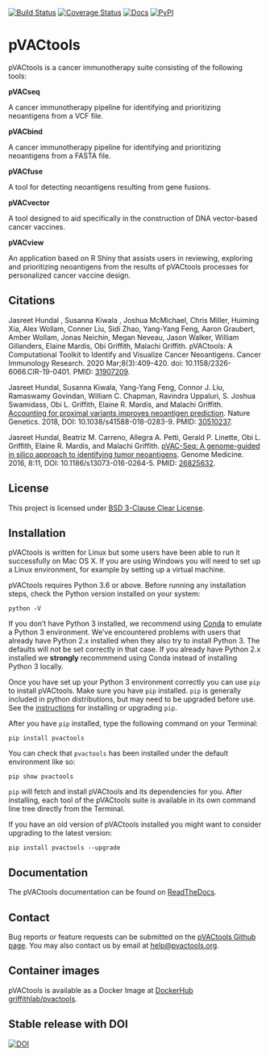 [![Build Status](https://travis-ci.org/griffithlab/pVACtools.svg?branch=master)](https://travis-ci.org/griffithlab/pVACtools)
[![Coverage Status](https://coveralls.io/repos/github/griffithlab/pVACtools/badge.svg?branch=master)](https://coveralls.io/github/griffithlab/pVACtools?branch=master)
[![Docs](https://readthedocs.org/projects/pvactools/badge/?version=latest)](http://pvactools.readthedocs.io/en/latest/?badge=latest)
<a href="https://pypi.python.org/pypi/pvactools/">
    <img src="https://img.shields.io/pypi/v/pvactools.svg?maxAge=1000" alt="PyPI" />
</a>

# pVACtools

pVACtools is a cancer immunotherapy suite consisting of the following tools:

**pVACseq**

A cancer immunotherapy pipeline for identifying and prioritizing neoantigens from a VCF file.

**pVACbind**

A cancer immunotherapy pipeline for identifying and prioritizing neoantigens from a FASTA file.

**pVACfuse**

A tool for detecting neoantigens resulting from gene fusions.

**pVACvector**

A tool designed to aid specifically in the construction of DNA vector-based cancer vaccines.

**pVACview**

An application based on R Shiny that assists users in reviewing, exploring and prioritizing neoantigens from the results of pVACtools processes for personalized cancer vaccine design.

## Citations
Jasreet Hundal , Susanna Kiwala , Joshua McMichael, Chris Miller, Huiming Xia, Alex Wollam, Conner Liu, Sidi Zhao, Yang-Yang Feng, Aaron Graubert, Amber Wollam, Jonas Neichin, Megan Neveau, Jason Walker, William Gillanders, Elaine Mardis, Obi Griffith, Malachi Griffith. pVACtools: A Computational Toolkit to Identify and Visualize Cancer Neoantigens. Cancer Immunology Research. 2020 Mar;8(3):409-420. doi: 10.1158/2326-6066.CIR-19-0401. PMID: <a href="https://www.ncbi.nlm.nih.gov/pubmed/31907209">31907209</a>.

Jasreet Hundal, Susanna Kiwala, Yang-Yang Feng, Connor J. Liu, Ramaswamy Govindan, William C. Chapman, Ravindra Uppaluri, S. Joshua Swamidass, Obi L. Griffith, Elaine R. Mardis, and Malachi Griffith. <a href="https://doi.org/10.1038/s41588-018-0283-9">Accounting for proximal variants improves neoantigen prediction</a>. Nature Genetics. 2018, DOI: 10.1038/s41588-018-0283-9. PMID: <a href="https://www.ncbi.nlm.nih.gov/pubmed/30510237">30510237</a>.

Jasreet Hundal, Beatriz M. Carreno, Allegra A. Petti, Gerald P. Linette, Obi L. Griffith, Elaine R. Mardis, and Malachi Griffith. <a href="http://www.genomemedicine.com/content/8/1/11">pVAC-Seq: A genome-guided in silico approach to identifying tumor neoantigens</a>. Genome Medicine. 2016, 8:11, DOI: 10.1186/s13073-016-0264-5. PMID: <a href="http://www.ncbi.nlm.nih.gov/pubmed/26825632">26825632</a>.

## License
This project is licensed under <a href="https://spdx.org/licenses/BSD-3-Clause-Clear.html">BSD 3-Clause Clear License</a>.

## Installation
pVACtools is written for Linux but some users have been able to run it successfully on Mac OS X. If you are using Windows you will need to set up a Linux environment, for example by setting up a virtual machine.

pVACtools requires Python 3.6 or above. Before running any installation steps, check the Python version installed on your system:

`python -V`

If you don’t have Python 3 installed, we recommend using [Conda](https://conda.io/projects/conda/en/latest/user-guide/install/index.html) to emulate a Python 3 environment. We’ve encountered problems with users that already have Python 2.x installed when they also try to install Python 3. The defaults will not be set correctly in that case. If you already have Python 2.x installed we **strongly** recommmend using Conda instead of installing Python 3 locally.

Once you have set up your Python 3 environment correctly you can use `pip` to install pVACtools. Make sure you have `pip` installed. `pip` is generally included in python distributions, but may need to be upgraded before use. See the [instructions](https://packaging.python.org/en/latest/installing/#install-pip-setuptools-and-wheel) for installing or upgrading `pip`.

After you have `pip` installed, type the following command on your Terminal:

`pip install pvactools`

You can check that `pvactools` has been installed under the default environment like so:

`pip show pvactools`

`pip` will fetch and install pVACtools and its dependencies for you. After installing, each tool of the pVACtools suite is available in its own command line tree directly from the Terminal.

If you have an old version of pVACtools installed you might want to consider upgrading to the latest version:

`pip install pvactools --upgrade`

## Documentation

The pVACtools documentation can be found on <a href="http://pvactools.readthedocs.io/">ReadTheDocs</a>.

## Contact

Bug reports or feature requests can be submitted on the <a href="https://github.com/griffithlab/pVACtools/issues">pVACtools Github page</a>. You may also contact us by email at help@pvactools.org.

## Container images

pVACtools is available as a Docker Image at <a href="https://hub.docker.com/r/griffithlab/pvactools/">DockerHub griffithlab/pvactools</a>.

## Stable release with DOI

[![DOI](https://zenodo.org/badge/102625109.svg)](https://zenodo.org/badge/latestdoi/102625109)
